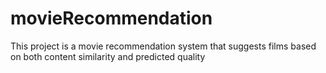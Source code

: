 # movieRecommendation
This project is a movie recommendation system that suggests films based on both content similarity and predicted quality
